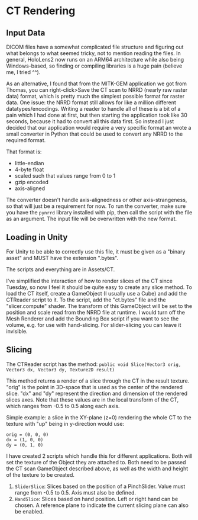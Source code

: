 # CT Rendering



## Input Data

DICOM files have a somewhat complicated file structure and figuring out what belongs to what seemed tricky, not to mention reading the files. In general, HoloLens2 now runs on an ARM64 architecture while also being Windows-based, so finding or compiling libraries is a huge pain (believe me, I tried ^^).

As an alternative, I found that from the MITK-GEM application we got from Thomas, you can right-click>Save the CT scan to NRRD (nearly raw raster data) format, which is pretty much the simplest possible format for raster data.
One issue: the NRRD format still allows for like a million different datatypes/encodings. Writing a reader to handle all of these is a bit of a pain which I had done at first, but then starting the application took like 30 seconds, because it had to convert all this data first. So instead I just decided that our application would require a very specific format an wrote a small converter in Python that could be used to convert any NRRD to the required format.

That format is:
- little-endian
- 4-byte float
- scaled such that values range from 0 to 1
- gzip encoded
- axis-aligned

The converter doesn't handle axis-alignedness or other axis-strangeness, so that will just be a requirement for now.
To run the converter, make sure you have the `pynrrd` library installed with pip, then call the script with the file as an argument.
The input file will be overwritten with the new format.



## Loading in Unity

For Unity to be able to correctly use this file, it must be given as a "binary asset" and MUST have the extension ".bytes".

The scripts and everything are in Assets/CT.

I've simplified the interaction of how to render slices of the CT since Tuesday, so now I feel it should be quite easy to create any slice method.
To load the CT itself, create a GameObject (I usually use a Cube) and add the CTReader script to it. To the script, add the "ct.bytes" file and the "slicer.compute" shader.
The transform of this GameObject will be set to the position and scale read from the NRRD file at runtime.
I would turn off the Mesh Renderer and add the Bounding Box script if you want to see the volume, e.g. for use with hand-slicing.
For slider-slicing you can leave it invisible.



## Slicing

The CTReader script has the method:
```public void Slice(Vector3 orig, Vector3 dx, Vector3 dy, Texture2D result)```

This method returns a render of a slice through the CT in the result texture.
"orig" is the point in 3D-space that is used as the center of the rendered slice.
"dx" and "dy" represent the direction and dimension of the rendered slices axes.
Note that these values are in the local transform of the CT, which ranges from -0.5 to 0.5 along each axis.

Simple example: a slice in the XY-plane (z=0) rendering the whole CT to the texture with "up" being in y-direction would use:
```
orig = (0, 0, 0)
dx = (1, 0, 0)
dy = (0, 1, 0)
```

I have created 2 scripts which handle this for different applications. Both will set the texture of the Object they are attached to. Both need to be passed the CT scan GameObject described above, as well as the width and height of the texture to be created.

1. `SliderSlice`: Slices based on the position of a PinchSlider. Value must range from -0.5 to 0.5. Axis must also be defined.
2. `HandSlice`: Slices based on hand position. Left or right hand can be chosen. A reference plane to indicate the current slicing plane can also be enabled.
